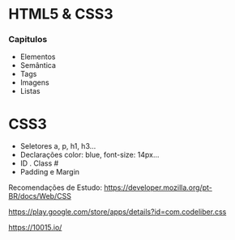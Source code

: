 # HTML5 & CSS3

### Capitulos

- Elementos
- Semântica
- Tags
- Imagens
- Listas

# CSS3

- Seletores a, p, h1, h3...
- Declarações color: blue, font-size: 14px...
- ID . Class #
- Padding e Margin

Recomendações de Estudo: https://developer.mozilla.org/pt-BR/docs/Web/CSS

https://play.google.com/store/apps/details?id=com.codeliber.css

https://10015.io/
